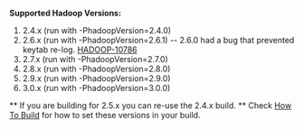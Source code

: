 **Supported Hadoop Versions:**

1. 2.4.x (run with -PhadoopVersion=2.4.0)
2. 2.6.x (run with -PhadoopVersion=2.6.1) -- 2.6.0 had a bug that prevented keytab re-log. [HADOOP-10786](https://issues.apache.org/jira/browse/Hadoop-10786)
3. 2.7.x (run with -PhadoopVersion=2.7.0)
4. 2.8.x (run with -PhadoopVersion=2.8.0)
5. 2.9.x (run with -PhadoopVersion=2.9.0)
6. 3.0.x (run with -PhadoopVersion=3.0.0)

** If you are building for 2.5.x you can re-use the 2.4.x build.
** Check [How To Build](getting_started/How_To_Build.md) for how to set these versions in your build.
